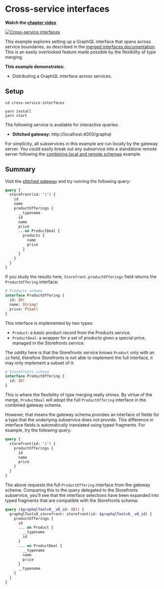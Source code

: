 # Cross-service interfaces

**Watch the [chapter video](https://www.youtube.com/watch?v=wPB5oI_Tjik)**

[![Cross-service interfaces](../images/video-player.png)](https://www.youtube.com/watch?v=wPB5oI_Tjik)

This example explores setting up a GraphQL interface that spans across service boundaries, as described in the [merged interfaces documentation](https://www.graphql-tools.com/docs/stitch-type-merging#merged-interfaces). This is an easily overlooked feature made possible by the flexibility of type merging.

**This example demonstrates:**

- Distributing a GraphQL interface across services.

## Setup

```shell
cd cross-service-interfaces

yarn install
yarn start
```

The following service is available for interactive queries:

- **Stitched gateway:** http://localhost:4000/graphql

For simplicity, all subservices in this example are run locally by the gateway server. You could easily break out any subservice into a standalone remote server following the [combining local and remote schemas](../combining-local-and-remote-schemas) example.

## Summary

Visit the [stitched gateway](http://localhost:4000/graphql) and try running the following query:

```graphql
query {
  storefront(id: "1") {
    id
    name
    productOfferings {
      __typename
      id
      name
      price
      ...on ProductDeal {
        products {
          name
          price
        }
      }
    }
  }
}
```

If you study the results here, `Storefront.productOfferings` field returns the `ProductOffering` interface:

```graphql
# Products schema
interface ProductOffering {
  id: ID!
  name: String!
  price: Float!
}
```

This interface is implemented by two types:

- `Product`: a basic product record from the Products service.
- `ProductDeal`: a wrapper for a set of products given a special price, managed in the Storefronts service.

The oddity here is that the Storefronts service knows `Product` only with an `id` field, therefore Storefronts is not able to implement the full interface, it may only implement a subset of it:

```graphql
# Storefronts schema
interface ProductOffering {
  id: ID!
}
```

This is where the flexibility of type merging really shines. By virtue of the merge, `ProductDeal` will adopt the full `ProductOffering` interface in the combined gateway schema.

However, that means the gateway schema provides an interface of fields for a type that the underlying subservice does _not_ provide. This difference in interface fields is automatically translated using typed fragments. For example, try the following query:

```graphql
query {
  storefront(id: "1") {
    productOfferings {
      id
      name
      price
    }
  }
}
```

The above requests the full `ProductOffering` interface from the gateway schema. Comparing this to the query delegated to the Storefronts subservice, you'll see that the interface selections have been expanded into typed fragments that are compatible with the Storefronts schema:

```graphql
query ($graphqlTools0__v0_id: ID!) {
  graphqlTools0_storefront: storefront(id: $graphqlTools0__v0_id) {
    productOfferings {
      id
      ... on Product {
        __typename
        id
      }
      ... on ProductDeal {
        __typename
        name
        price
      }
      __typename
    }
  }
}
```
